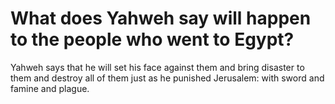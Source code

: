 # What does Yahweh say will happen to the people who went to Egypt?

Yahweh says that he will set his face against them and bring disaster to them and destroy all of them just as he punished Jerusalem: with sword and famine and plague.
